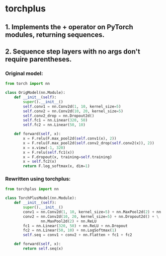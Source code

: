 # torchplus

## 1. Implements the + operator on PyTorch modules, returning sequences.
## 2. Sequence step layers with no args don't require parentheses.

### Original model:

```py
from torch import nn

class OrigModel(nn.Module):
    def __init__(self):
        super().__init__()
        self.conv1 = nn.Conv2d(1, 10, kernel_size=5)
        self.conv2 = nn.Conv2d(10, 20, kernel_size=5)
        self.conv2_drop = nn.Dropout2d()
        self.fc1 = nn.Linear(320, 50)
        self.fc2 = nn.Linear(50, 10)

    def forward(self, x):
        x = F.relu(F.max_pool2d(self.conv1(x), 2))
        x = F.relu(F.max_pool2d(self.conv2_drop(self.conv2(x)), 2))
        x = x.view(-1, 320)
        x = F.relu(self.fc1(x))
        x = F.dropout(x, training=self.training)
        x = self.fc2(x)
        return F.log_softmax(x, dim=1)
```

### Rewritten using torchplus:

```py
from torchplus import nn

class TorchPlusModel(nn.Module):
    def __init__(self):
        super().__init__()
        conv1 = nn.Conv2d(1, 10, kernel_size=5) + nn.MaxPool2d(2) + nn.ReLU
        conv2 = nn.Conv2d(10, 20, kernel_size=5) + nn.Dropout2d() + \
                nn.MaxPool2d(2) + nn.ReLU
        fc1 = nn.Linear(320, 50) + nn.ReLU + nn.Dropout
        fc2 = nn.Linear(50, 10) + nn.LogSoftmax(1)
        self.seq = conv1 + conv2 + nn.Flatten + fc1 + fc2

    def forward(self, x):
        return self.seq(x)
```
